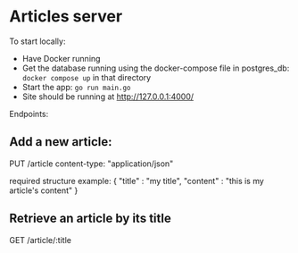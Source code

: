 Articles server
===============

To start locally:

* Have Docker running
* Get the database running using the docker-compose file in postgres_db: `docker compose up` in that directory
* Start the app: `go run main.go`
* Site should be running at http://127.0.0.1:4000/
    
Endpoints:

Add a new article:
-----------------

PUT /article 
content-type: "application/json"

required structure example: 
{
    "title" : "my title",
    "content" : "this is my article's content"
}

Retrieve an article by its title
--------------------------------

GET /article/:title 